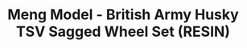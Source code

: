 ---
layout: product
title: "Meng Model - British Army Husky TSV Sagged Wheel Set (RESIN)"
price: "TBA" 
desc: "N/A"
img_path: "/assets/img/MM-SPS-064.jpg"
brand: "N/A"
available: false
special_offer: false
new: false
soon: false
cat: "010000"
subcat: "011000"
subsubcat: "0N/A"
sifra: "MM-SPS-064"
popular: true
---